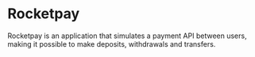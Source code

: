 # Rocketpay

Rocketpay is an application that simulates a payment API between users, making it possible to make deposits, withdrawals and transfers.
